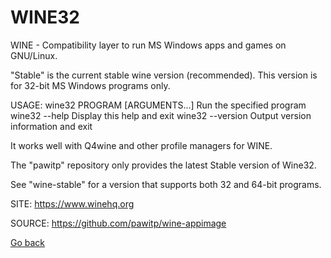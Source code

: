 # WINE32

 WINE - Compatibility layer to run MS Windows apps and games on GNU/Linux.
 
 "Stable" is the current stable wine version (recommended).
 This version is for 32-bit MS Windows programs only.
 
 USAGE: wine32 PROGRAM [ARGUMENTS...]   Run the specified program
        wine32 --help                   Display this help and exit
        wine32 --version                Output version information and exit
        
 It works well with Q4wine and other profile managers for WINE.
 
 The "pawitp" repository only provides the latest Stable version of Wine32.
 
 See "wine-stable" for a version that supports both 32 and 64-bit programs.
 
 SITE: https://www.winehq.org

 SOURCE: https://github.com/pawitp/wine-appimage

 [Go back](https://portable-linux-apps.github.io/apps.html)

